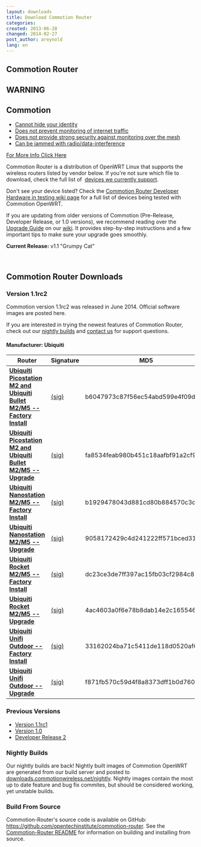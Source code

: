 ```yaml
---
layout: downloads
title: Download Commotion Router
categories: 
created: 2013-06-28
changed: 2014-02-27
post_author: areynold
lang: en
---
```

  <h2>Commotion Router</h2>

<div class="warning-label">
<div class="warning-top">
<h2>WARNING</h2>
</div>

<div class="warning-bottom">
<h2>Commotion</h2>

<ul>
	<li><a href="/understanding-commotions-warning-label#anonymity">Cannot hide your identity</a></li>
	<li><a href="/understanding-commotions-warning-label#internet">Does not prevent monitoring of internet traffic</a></li>
	<li><a href="/understanding-commotions-warning-label#monitoring">Does not provide strong security against monitoring over the mesh</a></li>
	<li><a href="/understanding-commotions-warning-label#jamming">Can be jammed with radio/data-interference</a></li>
</ul>
<a href="/understanding-commotions-warning-label">For More Info Click Here</a></div>
</div>

<p>Commotion Router is a distribution of OpenWRT Linux that supports the wireless routers listed by vendor below. If you're not sure which file to download, check the full list of&nbsp; <a href="/docs/supported-devices">devices we currently support</a>.</p>

<p>Don't see your device listed? Check the <a href="https://wiki.commotionwireless.net/doku.php?id=hardware_in_testing">Commotion Router Developer Hardware in testing wiki page</a> for a full list of devices being tested with Commotion OpenWRT.</p>
<p>If you are updating from older versions of Commotion (Pre-Release, Developer Release, or 1.0 versions), we recommend reading over the <a href="https://wiki.commotionwireless.net/doku.php?id=general_resources:documentation:router:upgrading_from_previous_versions">Upgrade Guide</a> on our <a href="https://wiki.commotionwireless.net/">wiki</a>. It provides step-by-step instructions and a few important tips to make sure your upgrade goes smoothly.</p>

<p><strong>Current Release:</strong> v1.1 "Grumpy Cat"</p>

<p>&nbsp;</p>

<h2>Commotion Router Downloads</h2>

<h3>Version 1.1rc2</h3>
<p>Commotion version 1.1rc2 was released in June 2014. Official software images are posted here.</p>

<p>If you are interested in trying the newest features of Commotion Router, check out our <a href="https://downloads.commotionwireless.net/nightly/ar71xx/">nightly builds</a> and <a href="/contact">contact us</a> for support questions.<br /></p>

<h4 id="ubiquiti">Manufacturer: Ubiquiti</h4>
<div class="downloads-table">
<table class="files list" summary="Commotion OpenWRT Downloads by Manufacturer">
  <thead>
    <tr>
	<th scope="col">Router</th>
	<th scope="col">Signature</th>
	<th scope="col">MD5</th>
	<th scope="col">Date</th>
	<th scope="col">Size</th>
    </tr>
  </thead>
  <tbody>
    <tr class="file odd">
	<td><a href="http://downloads.commotionwireless.net/router/1.1rc2/ar71xx/generic/openwrt-ar71xx-generic-ubnt-bullet-m-squashfs-factory.bin" title="openwrt-ar71xx-generic-ubnt-bullet-m-squashfs-factory.bin"><strong>Ubiquiti Picostation M2 and Ubiquiti Bullet M2/M5 -- Factory Install</strong></a></td>
	<td><a class="signature" href="http://downloads.commotionwireless.net/router/1.1rc2/ar71xx/generic/openwrt-ar71xx-generic-ubnt-bullet-m-squashfs-factory.bin.asc">(sig)</a></td>
	<td>b6047973c87f56ec54abd599e4f09d8e</td>
	<td>06-13-14</td>
	<td>5.2 MB</td>
    </tr>
    <tr class="file even">
	<td>
	<a href="http://downloads.commotionwireless.net/router/1.1rc2/ar71xx/generic/openwrt-ar71xx-generic-ubnt-bullet-m-squashfs-sysupgrade.bin" title="openwrt-ar71xx-generic-ubnt-bullet-m-squashfs-sysupgrade.bin"><strong>Ubiquiti Picostation M2 and Ubiquiti Bullet M2/M5 -- Upgrade</strong></a></td>
	<td><a class="signature" href="http://downloads.commotionwireless.net/router/1.1rc2/ar71xx/generic/openwrt-ar71xx-generic-ubnt-bullet-m-squashfs-sysupgrade.bin.asc">(sig)</a></td>
	<td>fa8534feab980b451c18aafbf91a2cf9</td>
	<td>06-13-14</td>
	<td>5.2 MB</td>
    </tr>
    <tr class="file odd">
	<td><a href="http://downloads.commotionwireless.net/router/1.1rc2/ar71xx/generic/openwrt-ar71xx-generic-ubnt-nano-m-squashfs-factory.bin" title="openwrt-ar71xx-generic-ubnt-nano-m-squashfs-factory.bin"><strong>Ubiquiti Nanostation M2/M5 -- Factory Install</strong></a></td>
	<td><a class="signature" href="http://downloads.commotionwireless.net/router/1.1rc2/ar71xx/generic/openwrt-ar71xx-generic-ubnt-nano-m-squashfs-factory.bin.asc">(sig)</a></td>
	<td>b1929478043d881cd80b884570c3db47</td>
	<td>06-13-14</td>
	<td>5.2 MB</td>
    </tr>
    <tr class="file even">
	<td><a href="http://downloads.commotionwireless.net/router/1.1rc2/ar71xx/generic/openwrt-ar71xx-generic-ubnt-nano-m-squashfs-sysupgrade.bin" title="openwrt-ar71xx-generic-ubnt-nano-m-squashfs-sysupgrade.bin"><strong>Ubiquiti Nanostation M2/M5 -- Upgrade</strong></a></td>
	<td><a class="signature" href="http://downloads.commotionwireless.net/router/1.1rc2/ar71xx/generic/openwrt-ar71xx-generic-ubnt-nano-m-squashfs-sysupgrade.bin.asc">(sig)</a></td>
	<td>9058172429c4d241222ff571bced3163</td>
	<td>06-13-14</td>
	<td>5.2 MB</td>
    </tr>
    <tr class="file odd">
	<td><a href="http://downloads.commotionwireless.net/router/1.1rc2/ar71xx/generic/openwrt-ar71xx-generic-ubnt-rocket-m-squashfs-factory.bin" title="openwrt-ar71xx-generic-ubnt-rocket-m-squashfs-factory.bin"><strong>Ubiquiti Rocket M2/M5 -- Factory Install</strong></a></td>
	<td><a class="signature" href="http://downloads.commotionwireless.net/router/1.1rc2/ar71xx/generic/openwrt-ar71xx-generic-ubnt-rocket-m-squashfs-factory.bin.asc">(sig)</a></td>
	<td>dc23ce3de7ff397ac15fb03cf2984c80</td>
	<td>06-13-14</td>
	<td>5.2 MB</td>
    </tr>
    <tr class="file even">
	<td><a href="http://downloads.commotionwireless.net/router/1.1rc2/ar71xx/generic/openwrt-ar71xx-generic-ubnt-rocket-m-squashfs-sysupgrade.bin" title="openwrt-ar71xx-generic-ubnt-rocket-m-squashfs-sysupgrade.bin"><strong>Ubiquiti Rocket M2/M5 -- Upgrade</strong></a></td>
	<td><a class="signature" href="http://downloads.commotionwireless.net/router/1.1rc2/ar71xx/generic/openwrt-ar71xx-generic-ubnt-rocket-m-squashfs-sysupgrade.bin.asc">(sig)</a></td>
	<td>4ac4603a0f6e78b8dab14e2c16554669</td>
	<td>06-13-14</td>
	<td>5.2 MB</td>
    </tr>
    <tr class="file odd">
	<td><a href="http://downloads.commotionwireless.net/router/1.1rc2/ar71xx/generic/openwrt-ar71xx-generic-ubnt-unifi-outdoor-squashfs-factory.bin" title="openwrt-ar71xx-generic-ubnt-unifi-outdoor-squashfs-factory.bin"><strong>Ubiquiti Unifi Outdoor -- Factory Install</strong></a></td>
	<td><a class="signature" href="http://downloads.commotionwireless.net/router/1.1rc2/ar71xx/generic/openwrt-ar71xx-generic-ubnt-unifi-outdoor-squashfs-factory.bin.asc">(sig)</a></td>
	<td>33162024ba71c5411de118d0520af684</td>
	<td>06-13-14</td>
	<td>5.2 MB</td>
    </tr>
    <tr class="file even">
	<td><a href="http://downloads.commotionwireless.net/router/1.1rc2/ar71xx/generic/openwrt-ar71xx-generic-ubnt-unifi-outdoor-squashfs-sysupgrade.bin" title="openwrt-ar71xx-generic-ubnt-unifi-outdoor-squashfs-sysupgrade.bin"><strong>Ubiquiti Unifi Outdoor -- Upgrade</strong></a></td>
	<td><a class="signature" href="http://downloads.commotionwireless.net/router/1.1rc2/ar71xx/generic/openwrt-ar71xx-generic-ubnt-unifi-outdoor-squashfs-sysupgrade.bin.asc">(sig)</a></td>
	<td>f871fb570c59d4f8a8373dff1b0d7604</td>
	<td>06-13-14</td>
	<td>5.2 MB</td>
    </tr>
  </tbody>
</table>
</div>

<!-- 

<h4 id="tplink">Manufacturer: TP Link</h4>
<div class="downloads-table">
<table class="files list" summary="Commotion OpenWRT Downloads by Manufacturer">
   <thead>
      <tr>
         <th scope="col">Router</th>
         <th scope="col">MD5</th>
         <th scope="col">Signature</th>
         <th scope="col">Date</th>
         <th scope="col">Size</th>
      </tr>
  </thead>
  <tbody>
      <tr class="file even">
         <td><a href="http://downloads.commotionwireless.net/router/1.1rc2/ar71xx/generic/openwrt-ar71xx-generic-tl-wdr4300-v1-squashfs-factory.bin" title="openwrt-ar71xx-generic-tl-wdr4300-v1-squashfs-factory.bin"><strong>TP-Link WDR4300 - Factory Install</strong></a></td>
         <td><a class="signature" href="http://downloads.commotionwireless.net/router/1.1rc2/ar71xx/generic/openwrt-ar71xx-generic-tl-wdr4300-v1-squashfs-factory.bin.asc">(sig)</a></td>
         <td></td>
         <td>06-13-14</td>
         <td>5.3 MB</td>
      </tr>
      <tr class="file odd">
         <td><a href="http://downloads.commotionwireless.net/router/1.1rc2/ar71xx/generic/openwrt-ar71xx-generic-tl-wdr4300-v1-squashfs-sysupgrade.bin" title="openwrt-ar71xx-generic-tl-wdr4300-v1-squashfs-sysupgrade.bin"><strong>TP-Link WDR4300 - Upgrade</strong></a></td>
         <td><a class="signature" href="http://downloads.commotionwireless.net/router/1.1rc2/ar71xx/generic/openwrt-ar71xx-generic-tl-wdr4300-v1-squashfs-sysupgrade.bin.asc">(sig)</a></td>
         <td></td>
         <td>06-13-14</td>
         <td>5.3 MB</td>
      </tr>
  </tbody>
</table>
</div>

-->

<h3>Previous Versions</h3>
<ul>
  <li><a href="http://downloads.commotionwireless.net/router/1.1rc1">Version 1.1rc1</a></li>
  <li><a href="http://downloads.commotionwireless.net/router/1.0">Version 1.0</a></li>
  <li><a href="http://downloads.commotionwireless.net/router/DR2">Developer Release 2</a></li>
</ul>  

<h3 id="nightly">Nightly Builds</h3>
<p>Our nightly builds are back! Nightly built images of Commotion OpenWRT are generated from our build server and posted to <a href="http://downloads.commotionwireless.net/nightly/">downloads.commotionwireless.net/nightly</a>. Nightly images contain the most up to date feature and bug fix commites, but should be considered working, yet unstable builds.</p>

<h3 id="source">Build From Source</h3>
<p>Commotion-Router's source code is available on GitHub: <a href="https://github.com/opentechinstitute/commotion-router">https://github.com/opentechinstitute/commotion-router</a>. See the <a href="https://github.com/opentechinstitute/commotion-router#build--install">Commotion-Router README</a> for information on building and installing from source.</p>
